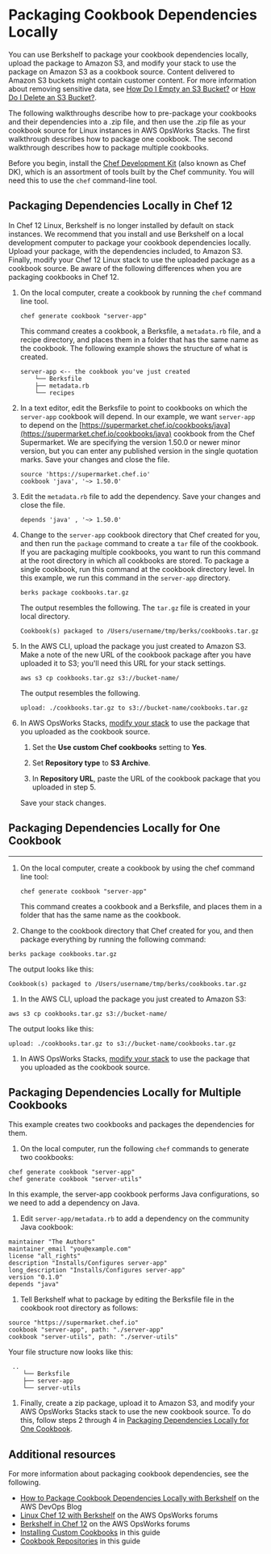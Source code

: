 # Packaging Cookbook Dependencies Locally<a name="best-practices-packaging-cookbooks-locally"></a>

You can use Berkshelf to package your cookbook dependencies locally, upload the package to Amazon S3, and modify your stack to use the package on Amazon S3 as a cookbook source\. Content delivered to Amazon S3 buckets might contain customer content\. For more information about removing sensitive data, see [How Do I Empty an S3 Bucket?](https://docs.aws.amazon.com/AmazonS3/latest/user-guide/empty-bucket.html) or [How Do I Delete an S3 Bucket?](https://docs.aws.amazon.com/AmazonS3/latest/user-guide/delete-bucket.html)\.

The following walkthroughs describe how to pre\-package your cookbooks and their dependencies into a \.zip file, and then use the \.zip file as your cookbook source for Linux instances in AWS OpsWorks Stacks\. The first walkthrough describes how to package one cookbook\. The second walkthrough describes how to package multiple cookbooks\.

Before you begin, install the [Chef Development Kit](https://downloads.chef.io/chef-dk/) \(also known as Chef DK\), which is an assortment of tools built by the Chef community\. You will need this to use the `chef` command\-line tool\.

## Packaging Dependencies Locally in Chef 12<a name="best-practices-packaging-cookbooks-locally-12"></a>

In Chef 12 Linux, Berkshelf is no longer installed by default on stack instances\. We recommend that you install and use Berkshelf on a local development computer to package your cookbook dependencies locally\. Upload your package, with the dependencies included, to Amazon S3\. Finally, modify your Chef 12 Linux stack to use the uploaded package as a cookbook source\. Be aware of the following differences when you are packaging cookbooks in Chef 12\.

1. On the local computer, create a cookbook by running the `chef` command line tool\.

   ```
   chef generate cookbook "server-app"
   ```

   This command creates a cookbook, a Berksfile, a `metadata.rb` file, and a recipe directory, and places them in a folder that has the same name as the cookbook\. The following example shows the structure of what is created\.

   ```
   server-app <-- the cookbook you've just created
       └── Berksfile
       ├── metadata.rb
       └── recipes
   ```

1. In a text editor, edit the Berksfile to point to cookbooks on which the `server-app` cookbook will depend\. In our example, we want `server-app` to depend on the [https://supermarket.chef.io/cookbooks/java](https://supermarket.chef.io/cookbooks/java) cookbook from the Chef Supermarket\. We are specifying the version 1\.50\.0 or newer minor version, but you can enter any published version in the single quotation marks\. Save your changes and close the file\.

   ```
   source 'https://supermarket.chef.io'
   cookbook 'java', '~> 1.50.0'
   ```

1. Edit the `metadata.rb` file to add the dependency\. Save your changes and close the file\.

   ```
   depends 'java' , '~> 1.50.0'
   ```

1. Change to the `server-app` cookbook directory that Chef created for you, and then run the `package` command to create a `tar` file of the cookbook\. If you are packaging multiple cookbooks, you want to run this command at the root directory in which all cookbooks are stored\. To package a single cookbook, run this command at the cookbook directory level\. In this example, we run this command in the `server-app` directory\.

   ```
   berks package cookbooks.tar.gz
   ```

   The output resembles the following\. The `tar.gz` file is created in your local directory\.

   ```
   Cookbook(s) packaged to /Users/username/tmp/berks/cookbooks.tar.gz
   ```

1. In the AWS CLI, upload the package you just created to Amazon S3\. Make a note of the new URL of the cookbook package after you have uploaded it to S3; you'll need this URL for your stack settings\.

   ```
   aws s3 cp cookbooks.tar.gz s3://bucket-name/
   ```

   The output resembles the following\.

   ```
   upload: ./cookbooks.tar.gz to s3://bucket-name/cookbooks.tar.gz
   ```

1. In AWS OpsWorks Stacks, [modify your stack](https://docs.aws.amazon.com/opsworks/latest/userguide/workingcookbook-installingcustom-enable.html) to use the package that you uploaded as the cookbook source\.

   1. Set the **Use custom Chef cookbooks** setting to **Yes**\.

   1. Set **Repository type** to **S3 Archive**\.

   1. In **Repository URL**, paste the URL of the cookbook package that you uploaded in step 5\.

   Save your stack changes\.

## Packaging Dependencies Locally for One Cookbook<a name="best-practices-packaging-cookbooks-locally-one"></a>

****

1. On the local computer, create a cookbook by using the chef command line tool: 

   ```
   chef generate cookbook "server-app"
   ```

   This command creates a cookbook and a Berksfile, and places them in a folder that has the same name as the cookbook\.

1.  Change to the cookbook directory that Chef created for you, and then package everything by running the following command: 

   ```
   berks package cookbooks.tar.gz
   ```

   The output looks like this:

   ```
   Cookbook(s) packaged to /Users/username/tmp/berks/cookbooks.tar.gz
   ```

1.  In the AWS CLI, upload the package you just created to Amazon S3: 

   ```
   aws s3 cp cookbooks.tar.gz s3://bucket-name/
   ```

   The output looks like this:

   ```
   upload: ./cookbooks.tar.gz to s3://bucket-name/cookbooks.tar.gz
   ```

1.  In AWS OpsWorks Stacks, [modify your stack](https://docs.aws.amazon.com/opsworks/latest/userguide/workingcookbook-installingcustom-enable.html) to use the package that you uploaded as the cookbook source\. 

## Packaging Dependencies Locally for Multiple Cookbooks<a name="best-practices-packaging-cookbooks-locally-multiple"></a>

This example creates two cookbooks and packages the dependencies for them\.

1.  On the local computer, run the following `chef` commands to generate two cookbooks: 

   ```
   chef generate cookbook "server-app"
   chef generate cookbook "server-utils"
   ```

   In this example, the server\-app cookbook performs Java configurations, so we need to add a dependency on Java\.

1.  Edit `server-app/metadata.rb` to add a dependency on the community Java cookbook: 

   ```
   maintainer "The Authors"
   maintainer_email "you@example.com"
   license "all_rights"
   description "Installs/Configures server-app"
   long_description "Installs/Configures server-app"
   version "0.1.0"
   depends "java"
   ```

1.  Tell Berkshelf what to package by editing the Berksfile file in the cookbook root directory as follows: 

   ```
   source "https://supermarket.chef.io"
   cookbook "server-app", path: "./server-app"
   cookbook "server-utils", path: "./server-utils"
   ```

   Your file structure now looks like this:

   ```
    .. 
       └── Berksfile
       ├── server-app
       └── server-utils
   ```

1.  Finally, create a zip package, upload it to Amazon S3, and modify your AWS OpsWorks Stacks stack to use the new cookbook source\. To do this, follow steps 2 through 4 in [Packaging Dependencies Locally for One Cookbook](#best-practices-packaging-cookbooks-locally-one)\. 

## Additional resources<a name="w2ab1c14c43c15c15"></a>

For more information about packaging cookbook dependencies, see the following\.
+ [How to Package Cookbook Dependencies Locally with Berkshelf](https://aws.amazon.com/blogs/devops/how-to-package-cookbook-dependencies-locally-with-berkshelf/) on the AWS DevOps Blog
+ [Linux Chef 12 with Berkshelf](https://forums.aws.amazon.com/thread.jspa?threadID=221131) on the AWS OpsWorks forums
+ [Berkshelf in Chef 12](https://forums.aws.amazon.com/message.jspa?messageID=694464) on the AWS OpsWorks forums
+ [Installing Custom Cookbooks](workingcookbook-installingcustom-enable.md) in this guide
+ [Cookbook Repositories](workingcookbook-installingcustom-repo.md) in this guide